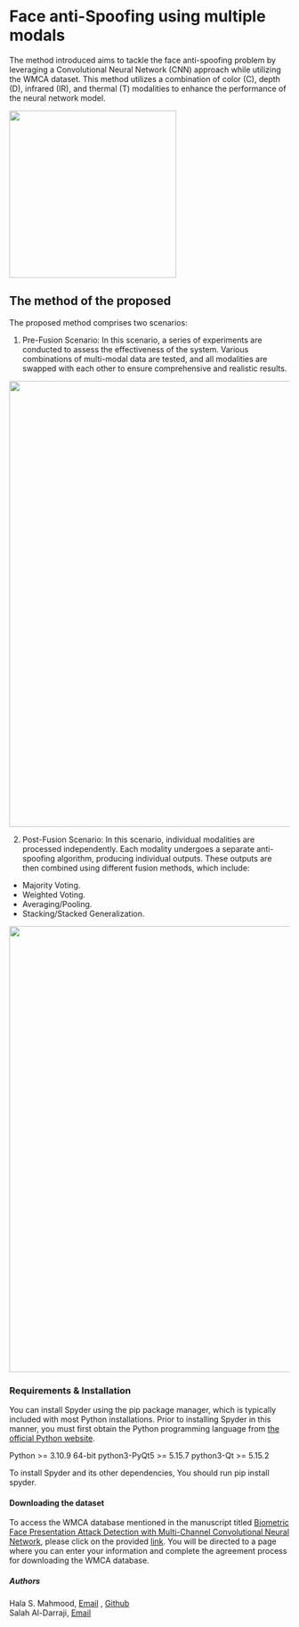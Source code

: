 # Face anti-Spoofing using multiple modals
The method introduced aims to tackle the face anti-spoofing problem by leveraging a Convolutional Neural Network (CNN) approach while utilizing the WMCA dataset. This method utilizes a combination of color (C), depth (D), infrared (IR), and thermal (T) modalities to enhance the performance of the neural network model.


<div>
<img src="https://github.com/halashaker91/FAS/assets/122183607/d0c24747-b123-4985-917a-1eb8596c4164" width="300">
</div>


## The method of the proposed

The proposed method comprises two scenarios:

1. Pre-Fusion Scenario:
In this scenario, a series of experiments are conducted to assess the effectiveness of the system. Various combinations of multi-modal data are tested, and all modalities are swapped with each other to ensure comprehensive and realistic results.

<div>
<img src="https://github.com/halashaker91/FAS/assets/122183607/a16ebfc1-ffe8-461e-a57c-1d92484d990b" width="800">
</div>


2. Post-Fusion Scenario:
In this scenario, individual modalities are processed independently. Each modality undergoes a separate anti-spoofing algorithm, producing individual outputs. These outputs are then combined using different fusion methods, which include:
* Majority Voting.
* Weighted Voting.
* Averaging/Pooling.
* Stacking/Stacked Generalization.

  
<div>
<img src="https://github.com/halashaker91/FAS/assets/122183607/4d39415c-5080-414e-89ef-748f89a652d7" width="800">
</div>


### Requirements & Installation

You can install Spyder using the pip package manager, which is typically included with most Python installations. Prior to installing Spyder in this manner, you must first obtain the Python programming language from [the official Python website](https://www.python.org/).

Python >= 3.10.9 64-bit
python3-PyQt5 >= 5.15.7
python3-Qt >= 5.15.2 

To install Spyder and its other dependencies, You should run pip install spyder. 


#### Downloading the dataset

To access the WMCA database mentioned in the manuscript titled [Biometric Face Presentation Attack Detection with Multi-Channel Convolutional Neural Network](https://ieeexplore.ieee.org/abstract/document/8714076/), please click on the provided [link](https://zenodo.org/record/4580313). You will be directed to a page where you can enter your information and complete the agreement process for downloading the WMCA database.


##### Authors
Hala S. Mahmood, [Email](hala.shaker@uobasrah.edu.iq) , [Github](https://github.com/halashaker91)     
Salah Al-Darraji, [Email](aldarraji@uobasrah.edu.iq)‬
